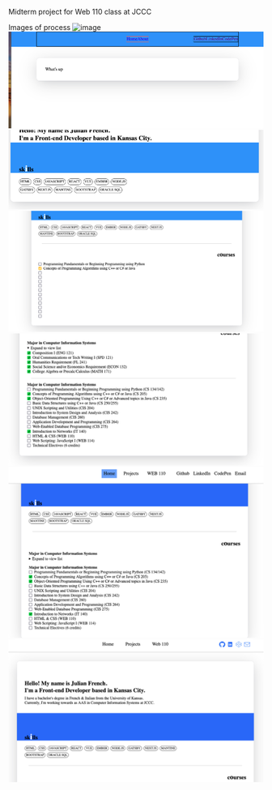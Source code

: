 Midterm project for Web 110 class at JCCC

Images of process
![image](https://github.com/Jufrench/jccc_web110_midterm/assets/29068597/a9188247-e42e-423a-8c11-ad41b59bd710)
![alt text](image.png)
![alt text](image-1.png)
![alt text](image-2.png)
![alt text](image-3.png)
![alt text](image-4.png)
![alt text](image-5.png)